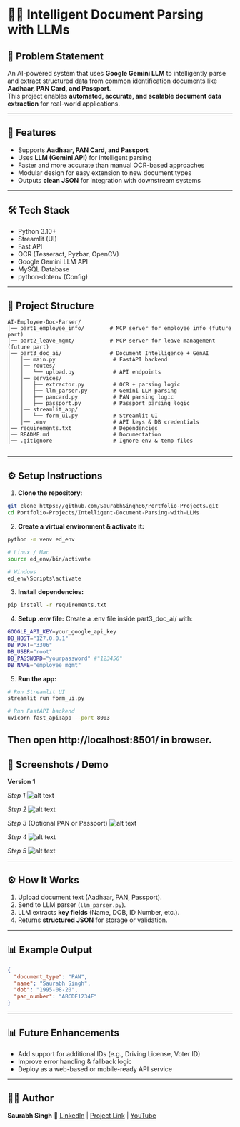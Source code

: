 # 📄✨ Intelligent Document Parsing with LLMs

## 📝 Problem Statement

An AI-powered system that uses **Google Gemini LLM** to intelligently parse and extract structured data from common identification documents like **Aadhaar, PAN Card, and Passport**.  
This project enables **automated, accurate, and scalable document data extraction** for real-world applications.

---

## 🚀 Features

- Supports **Aadhaar, PAN Card, and Passport**
- Uses **LLM (Gemini API)** for intelligent parsing
- Faster and more accurate than manual OCR-based approaches
- Modular design for easy extension to new document types
- Outputs **clean JSON** for integration with downstream systems

---

## 🛠️ Tech Stack

- Python 3.10+
- Streamlit (UI)
- Fast API
- OCR (Tesseract, Pyzbar, OpenCV)
- Google Gemini LLM API
- MySQL Database
- python-dotenv (Config)

---

## 📂 Project Structure

```
AI-Employee-Doc-Parser/
│── part1_employee_info/        # MCP server for employee info (future part)
│── part2_leave_mgmt/           # MCP server for leave management (future part)
│── part3_doc_ai/               # Document Intelligence + GenAI
│   │── main.py                  # FastAPI backend
│   │── routes/
│   │   └── upload.py            # API endpoints
│   │── services/
│   │   ├── extractor.py         # OCR + parsing logic
│   │   ├── llm_parser.py        # Gemini LLM parsing
│   │   ├── pancard.py           # PAN parsing logic
│   │   ├── passport.py          # Passport parsing logic
│   │── streamlit_app/
│   │   └── form_ui.py           # Streamlit UI
│   │── .env                     # API keys & DB credentials
│── requirements.txt             # Dependencies
│── README.md                    # Documentation
│── .gitignore                   # Ignore env & temp files


```

---

## ⚙️ Setup Instructions

1. **Clone the repository:**

```bash
git clone https://github.com/SaurabhSingh86/Portfolio-Projects.git
cd Portfolio-Projects/Intelligent-Document-Parsing-with-LLMs
```

2. **Create a virtual environment & activate it:**

```bash
python -m venv ed_env

# Linux / Mac
source ed_env/bin/activate

# Windows
ed_env\Scripts\activate

```

3. **Install dependencies:**

```bash
pip install -r requirements.txt
```

4. **Setup .env file:**
   Create a .env file inside part3_doc_ai/ with:

```bash
GOOGLE_API_KEY=your_google_api_key
DB_HOST="127.0.0.1"
DB_PORT="3306"
DB_USER="root"
DB_PASSWORD="yourpassword" #"123456"
DB_NAME="employee_mgmt"
```

5. **Run the app:**

```bash
# Run Streamlit UI
streamlit run form_ui.py

# Run FastAPI backend
uvicorn fast_api:app --port 8003
```

## Then open http://localhost:8501/ in browser.

## 📸 Screenshots / Demo

**Version 1**

_Step 1_
![alt text](<UI-Images/UI Home.png>)

_Step 2_
![alt text](<UI-Images/Upload Aadhar.png>)

_Step 3_ (Optional PAN or Passport)
![alt text](<UI-Images/Upload Passport.png>)

_Step 4_
![alt text](<UI-Images/Save Into Database.png>)

_Step 5_
![alt text](<UI-Images/Confirm Save Into Database.png>)

---

## ⚙️ How It Works

1. Upload document text (Aadhaar, PAN, Passport).
2. Send to LLM parser (`llm_parser.py`).
3. LLM extracts **key fields** (Name, DOB, ID Number, etc.).
4. Returns **structured JSON** for storage or validation.

---

## 📊 Example Output

```json
{
  "document_type": "PAN",
  "name": "Saurabh Singh",
  "dob": "1995-08-20",
  "pan_number": "ABCDE1234F"
}
```

---

## 📊 Future Enhancements

- Add support for additional IDs (e.g., Driving License, Voter ID)
- Improve error handling & fallback logic
- Deploy as a web-based or mobile-ready API service

---

## 👨‍💻 Author

**Saurabh Singh**
🔗 [LinkedIn](https://www.linkedin.com/in/saurabh-singh-621388182/) |
[Project Link](https://github.com/SaurabhSingh86) |
[YouTube](https://www.youtube.com/@SaurabhSinghAIML)
